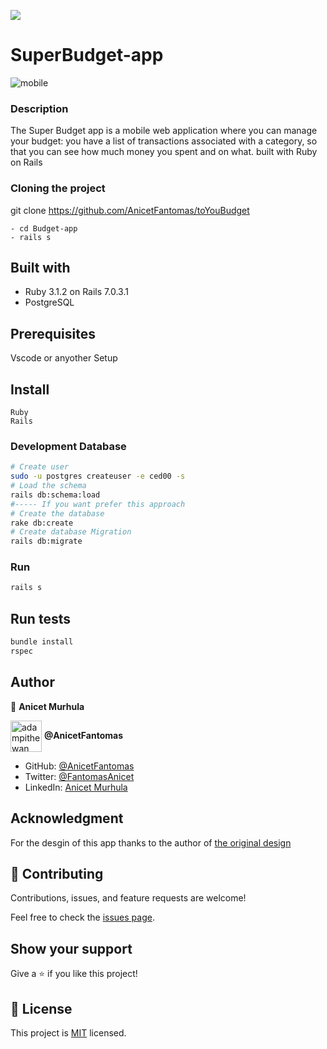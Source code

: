 
![](https://img.shields.io/badge/Microverse-blueviolet)
# SuperBudget-app


![mobile](https://user-images.githubusercontent.com/94958024/184503472-477d6ab6-9601-443f-bbcd-33204dc55c75.gif)




### Description 
The Super Budget app is a mobile web application where you can manage your budget: you have a list of transactions associated with a category, so that you can see how much money you spent and on what. built with Ruby on Rails




### Cloning the project

 git clone https://github.com/AnicetFantomas/toYouBudget <Your-Build-Directory>
``` 
- cd Budget-app
- rails s
```


## Built with
- Ruby 3.1.2 on Rails 7.0.3.1
- PostgreSQL

## Prerequisites

Vscode or anyother
Setup

## Install
    Ruby
    Rails

### Development Database

```sh
# Create user
sudo -u postgres createuser -e ced00 -s
# Load the schema
rails db:schema:load
#----- If you want prefer this approach
# Create the database
rake db:create
# Create database Migration
rails db:migrate
```

### Run

```sh
rails s
```

## Run tests
```sh
bundle install
rspec
```

## Author

👤 **Anicet Murhula**

<a href="https://github.com/AnicetFantomas" target="blank"><img align="center"
      src="https://avatars.githubusercontent.com/u/94958024?s=400&u=d381903f2405198e53ab824f3b5f35f30158a1ac&v=4"
      alt="adampithewan" height="50" width="50"/></a> **@AnicetFantomas**

- GitHub: [@AnicetFantomas](https://github.com/AnicetFantomas)
- Twitter: [@FantomasAnicet](https://twitter.com/FantomasAnicet)
- LinkedIn: [Anicet Murhula](https://www.linkedin.com/in/anicet-murhula/)

## Acknowledgment
For the desgin of this app thanks to the author of [the original design](https://www.behance.net/gallery/31579789/Ballhead-App-(Free-PSDs)) 

## 🤝 Contributing

Contributions, issues, and feature requests are welcome!

Feel free to check the [issues page](https://github.com/AnicetFantomas/toYouBudget/issues).

## Show your support

Give a ⭐️ if you like this project!

## 📝 License

This project is [MIT](./MIT.md) licensed.
